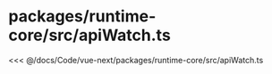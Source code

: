 # packages/runtime-core/src/apiWatch.ts

<<< @/docs/Code/vue-next/packages/runtime-core/src/apiWatch.ts
